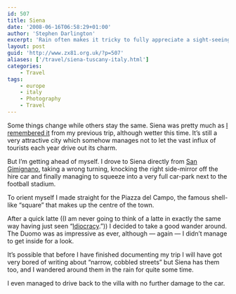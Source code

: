 ```yaml
---
id: 507
title: Siena
date: '2008-06-16T06:58:29+01:00'
author: 'Stephen Darlington'
excerpt: 'Rain often makes it tricky to fully appreciate a sight-seeing trip. Still, Siena has enough charm to shine through the gloom.'
layout: post
guid: 'http://www.zx81.org.uk/?p=507'
aliases: ['/travel/siena-tuscany-italy.html']
categories:
    - Travel
tags:
    - europe
    - italy
    - Photography
    - Travel
---
```


Some things change while others stay the same. Siena was pretty much as [I remembered it](/travel/italy2.html) from my previous trip, although wetter this time. It’s still a very attractive city which somehow manages not to let the vast influx of tourists each year drive out its charm.

But I’m getting ahead of myself. I drove to Siena directly from [San Gimignano](/travel/san-gimignano-tuscany-italy.html), taking a wrong turning, knocking the right side-mirror off the hire car and finally managing to squeeze into a very full car-park next to the football stadium.

To orient myself I made straight for the Piazza del Campo, the famous shell-like “square” that makes up the centre of the town.

After a quick latte ((I am never going to think of a latte in exactly the same way having just seen “[Idiocracy](http://uk.imdb.com/title/tt0387808/).”)) I decided to take a good wander around. The Duomo was as impressive as ever, although — again — I didn’t manage to get inside for a look.

It’s possible that before I have finished documenting my trip I will have got very bored of writing about “narrow, cobbled streets” but Siena has them too, and I wandered around them in the rain for quite some time.

I even managed to drive back to the villa with no further damage to the car.